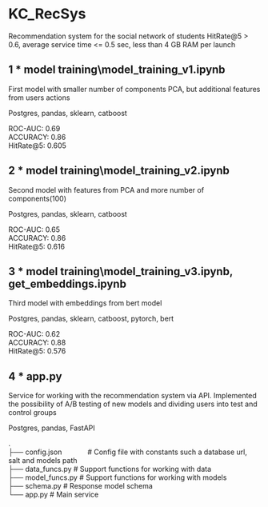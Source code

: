 # KC_RecSys
Recommendation system for the social network of students
HitRate@5 > 0.6, average service time <= 0.5 sec, less than 4 GB RAM per launch

## 1 * model training\model_training_v1.ipynb

First model with smaller number of components PCA, but additional features from users actions

Postgres, pandas, sklearn, catboost

ROC-AUC: 0.69\
ACCURACY: 0.86\
HitRate@5: 0.605

## 2 * model training\model_training_v2.ipynb

Second model with features from PCA and more number of components(100)

Postgres, pandas, sklearn, catboost

ROC-AUC: 0.65\
ACCURACY: 0.86\
HitRate@5: 0.616

## 3 * model training\model_training_v3.ipynb, get_embeddings.ipynb

Third model with embeddings from bert model

Postgres, pandas, sklearn, catboost, pytorch, bert

ROC-AUC: 0.62\
ACCURACY: 0.88\
HitRate@5: 0.576

## 4 * app.py

Service for working with the recommendation system via API. Implemented the possibility of A/B testing of new models and dividing users into test and control groups

Postgres, pandas, FastAPI

.\
├── config.json $~~~~~~~~~~~$             # Config file with constants such a database url, salt and models path\
├── data_funcs.py           # Support functions for working with data\
├── model_funcs.py          # Support functions for working with models\
├── schema.py               # Response model schema\
└── app.py                  # Main service
